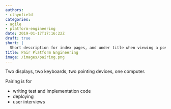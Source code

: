 ```yaml
---
authors:
- clhynfield
categories:
- agile
- platform-engineering
date: 2019-01-17T17:16:22Z
draft: true
short: |
  Short description for index pages, and under title when viewing a post. Lorem ipsum dolor sit amet, consectetur adipisicing elit, sed do eiusmod tempor incididunt ut labore et dolore magna aliqua. Ut enim ad minim veniam.
title: Pair Platform Engineering
image: /images/pairing.png
---
```


Two displays, two keyboards, two pointing devices, one computer. 

Pairing is for 

- writing test and implementation code
- deploying
- user interviews

